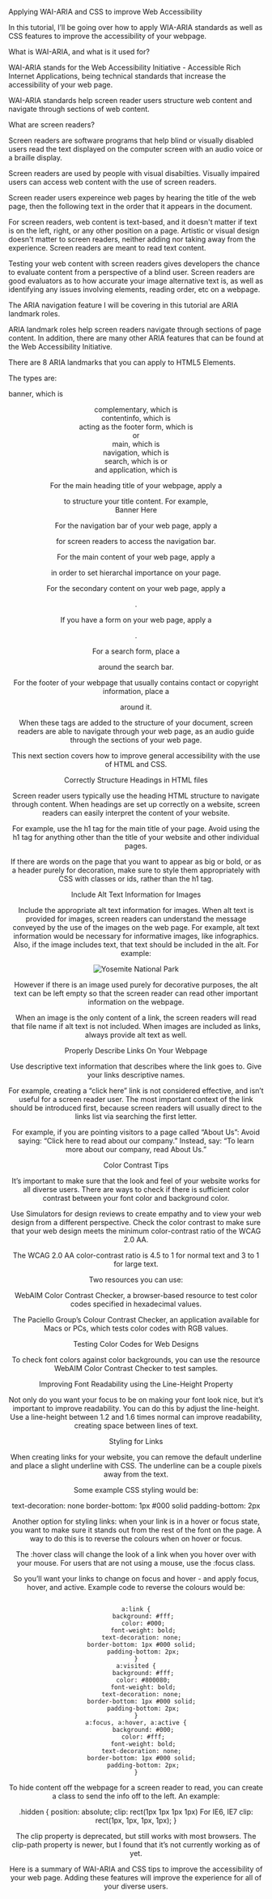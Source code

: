 Applying WAI-ARIA and CSS to improve Web Accessibility

In this tutorial, I’ll be going over how to apply WIA-ARIA standards as well as CSS features to improve the accessibility of your webpage. 

What is WAI-ARIA, and what is it used for?

WAI-ARIA stands for the Web Accessibility Initiative - Accessible Rich Internet Applications, being technical standards that increase the accessibility of your web page. 

WAI-ARIA standards help screen reader users structure web content and navigate through sections of web content. 

What are screen readers?

Screen readers are software programs that help blind or visually disabled users read the text displayed on the computer screen with an audio voice or a braille display. 

Screen readers are used by people with visual disabilties. Visually impaired users can access web content with the use of screen readers. 

Screen reader users expereince web pages by hearing the title of the web page, then the following text in the order that it appears in the document. 

For screen readers, web content is text-based, and it doesn't matter if text is on the left, right, or any other position on a page. Artistic or visual design doesn't matter to screen readers, neither adding nor taking away from the experience. Screen readers are meant to read text content. 

Testing your web content with screen readers gives developers the chance to evaluate content from a perspective of a blind user. Screen readers are good evaluators as to how accurate your image alternative text is, as well as identifying any issues involving elements, reading order, etc on a webpage. 

The ARIA navigation feature I will be covering in this tutorial are ARIA landmark roles. 

ARIA landmark roles help screen readers navigate through sections of page content. In addition, there are many other ARIA features that can be found at the Web Accessibility Initiative. 

There are 8 ARIA landmarks that you can apply to HTML5 Elements.

The types are:

banner, which is <header>
complementary, which is <aside>
contentinfo, which is <div> acting as the footer
form, which is <form> or <div>
main, which is <main>
navigation, which is <nav>
search, which is <form> or <div>
and application, which is <div>

For the main heading title of your webpage, apply a <div role="banner"> to structure your title content.
For example, <div role="banner"> Banner Here </div>

For the navigation bar of your web page, apply a <div role="navigation"> for screen readers to access the navigation bar. 

For the main content of your web page, apply a <div role="main"> in order to set hierarchal importance on your page. 

For the secondary content on your web page, apply a <div role="complementary">.

If you have a form on your web page, apply a <div role="form">. 

For a search form, place a <div role="search"> around the search bar. 

For the footer of your webpage that usually contains contact or copyright information, place a <div role="contentinfo"> around it.  

When these tags are added to the structure of your document, screen readers are able to navigate through your web page, as an audio guide through the sections of your web page. 


This next section covers how to improve general accessibility with the use of HTML and CSS. 


Correctly Structure Headings in HTML files

Screen reader users typically use the heading HTML structure to navigate through content. When headings are set up correctly on a website, screen readers can easily interpret the content of your website. 

For example, use the h1 tag for the main title of your page. Avoid using the h1 tag for anything other than the title of your website and other individual pages. 

If there are words on the page that you want to appear as big or bold, or as a header purely for decoration, make sure to style them appropriately with CSS with classes or ids, rather than the h1 tag. 


Include Alt Text Information for Images

Include the appropriate alt text information for images. When alt text is provided for images, screen readers can understand the message conveyed by the use of the images on the web page. For example, alt text information would be necessary for informative images, like infographics. Also, if the image includes text, that text should be included in the alt. For example:

<img src="yosemite.gif" alt="Yosemite National Park">


However if there is an image used purely for decorative purposes, the alt text can be left empty so that the screen reader can read other important information on the webpage. 

When an image is the only content of a link, the screen readers will read that file name if alt text is not included. When images are included as links, always provide alt text as well.


Properly Describe Links On Your Webpage

Use descriptive text information that describes where the link goes to. Give your links descriptive names. 

For example, creating a “click here” link is not considered effective, and isn’t useful for a screen reader user. The most important context of the link should be introduced first, because screen readers will usually direct to the links list via searching the first letter. 

For example, if you are pointing visitors to a page called “About Us”:
Avoid saying: “Click here to read about our company.”
Instead, say: “To learn more about our company, read About Us.”


Color Contrast Tips

It’s important to make sure that the look and feel of your website works for all diverse users. There are ways to check if there is sufficient color contrast between your font color and background color.

Use Simulators for design reviews to create empathy and to view your web design from a different perspective. Check the color contrast to make sure that your web design meets the minimum color-contrast ratio of the WCAG 2.0 AA. 

The WCAG 2.0 AA color-contrast ratio is 4.5 to 1 for normal text and 3 to 1 for large text. 

Two resources you can use:

WebAIM Color Contrast Checker, a browser-based resource to test color codes specified in hexadecimal values. 

The Paciello Group’s Colour Contrast Checker, an application available for Macs or PCs, which tests color codes with RGB values. 


Testing Color Codes for Web Designs

To check font colors against color backgrounds, you can use the resource WebAIM Color Contrast Checker to test samples. 


Improving Font Readability using the Line-Height Property

Not only do you want your focus to be on making your font look nice, but it’s important to improve readability. You can do this by adjust the line-height. Use a line-height between 1.2 and 1.6 times normal can improve readability, creating space between lines of text. 


Styling for Links 

When creating links for your website, you can remove the default underline and place a slight underline with CSS. The underline can be a couple pixels away from the text. 

Some example CSS styling would be:

text-decoration: none
border-bottom: 1px #000 solid
padding-bottom: 2px

Another option for styling links: when your link is in a hover or focus state, you want to make sure it stands out from the rest of the font on the page. A way to do this is to reverse the colours when on hover or focus. 
 
The :hover class will change the look of a link when you hover over with your mouse. For users that are not using a mouse, use the :focus class. 

So you’ll want your links to change on focus and hover - and apply focus, hover, and active. Example code to reverse the colours would be:

<code>
a:link {
	background: #fff;
	color: #000;
	font-weight: bold;
	text-decoration: none; 
	border-bottom: 1px #000 solid; 
	padding-bottom: 2px;
}
a:visited {
	background: #fff;
	color: #800080;
	font-weight: bold;
	text-decoration: none; 
	border-bottom: 1px #000 solid; 
	padding-bottom: 2px;
}
a:focus, a:hover, a:active {
	background: #000;
	color: #fff;
	font-weight: bold;
	text-decoration: none; 
	border-bottom: 1px #000 solid; 
	padding-bottom: 2px;
}
</code>

To hide content off the webpage for a screen reader to read, you can create a class to send the info off to the left. An example:

.hidden {
position: absolute;
clip: rect(1px 1px 1px 1px) For IE6, IE7
clip: rect(1px, 1px, 1px, 1px);
}

The clip property is deprecated, but still works with most browsers. The clip-path property is newer, but I found that it’s not currently working as of yet.  

Here is a summary of WAI-ARIA and CSS tips to improve the accessibility of your web page. Adding these features will improve the experience for all of your diverse users. 
